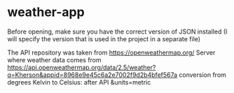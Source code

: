 # weather-app
Before opening, make sure you have the correct version of JSON installed
(I will specify the version that is used in the project in a separate file)

The API repository was taken from https://openweathermap.org/
Server where weather data comes from https://api.openweathermap.org/data/2.5/weather?q=Kherson&appid=8968e9e45c6a2e7002f9d2b4bfef567a
conversion from degrees Kelvin to Celsius: after API &units=metric
